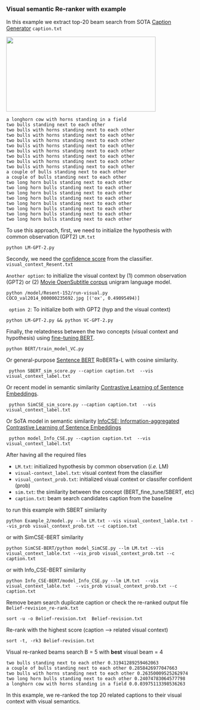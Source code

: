 
### Visual semantic Re-ranker with example 

In this example we extract top-20 beam search from SOTA [Caption Generator](https://github.com/aimagelab/meshed-memory-transformer) ``caption.txt``

<img align="center" width="400" height="200" src="COCO_val2014_000000235692.jpg">




```
a longhorn cow with horns standing in a field
two bulls standing next to each other	 
two bulls with horns standing next to each other	 
two bulls with horns standing next to each other	 
two bulls with horns standing next to each other	 
two bulls with horns standing next to each other	 
two bulls with horns standing next to each other	 
two bulls with horns standing next to each other	 
two bulls with horns standing next to each other	 
two bulls with horns standing next to each other	 
a couple of bulls standing next to each other	 
a couple of bulls standing next to each other	 
two long horn bulls standing next to each other	 
two long horn bulls standing next to each other	 
two long horn bulls standing next to each other	 
two long horn bulls standing next to each other
two long horn bulls standing next to each other	
two long horn bulls standing next to each other
two long horn bulls standing next to each other
two long horn bulls standing next to each other
```

To use this approach, first, we need to initialize  the hypothesis with common observation (GPT2) ``LM.txt``

```
python LM-GPT-2.py 
``` 

Secondy, we need the [confidence score](https://github.com/ahmedssabir/Belief-Revision-Score/tree/main/model/Resent-152) from the classifier.  `visual_context_Resent.txt`

``Another option``: to initialize the visual context by (1) common observation (GPT2) or (2) [Movie  OpenSubtitle corpus](http://www.lrec-conf.org/proceedings/lrec2016/pdf/947_Paper.pdf) unigram language model. 

```
python /model/Resent-152/run-visual.py
COCO_val2014_000000235692.jpg [('ox', 0.49095494)]
``` 
`` option 2``: To initialize both with GPT2 (hyp and the visual context) 
```
python LM-GPT-2.py && python VC-GPT-2.py
```  

Finally, the relatedness between the two concepts (visual context and hypothesis) using [fine-tuning BERT](https://github.com/ahmedssabir/Belief-Revision-Score/tree/main/BERT).

```
python BERT/train_model_VC.py 
```
Or general-purpose [Sentence BERT](https://github.com/UKPLab/sentence-transformers) RoBERTa-L with cosine similarity.

```
 python SBERT_sim_score.py --caption caption.txt  --vis visual_context_label.txt 
```

Or recent model in semantic similarity [Contrastive Learning of Sentence Embeddings](https://github.com/princeton-nlp/SimCSE). 

```
 python SimCSE_sim_score.py --caption caption.txt  --vis visual_context_label.txt 
``` 

Or SoTA model in semantic similarity [InfoCSE: Information-aggregated Contrastive Learning of Sentence Embeddings](https://github.com/caskcsg/sentemb/tree/main/InfoCSE)

```
 python model_Info_CSE.py --caption caption.txt  --vis visual_context_label.txt 
``` 

After having all the required files 


- `LM.txt`: initialized hypothesis by common observation (_i.e._ LM)
- `visual-context_label.txt`: visual context from the classifier 
- `visual_context_prob.txt`: initialized visual context or classifer confident (prob)
- `sim.txt`:   the similarity between the concept (BERT_fine_tune/SBERT, etc)
- `caption.txt`: beam search candidates caption from the baseline


to run this example with SBERT similarity 

``` 
python Example_2/model.py --lm LM.txt --vis visual_context_lable.txt --vis_prob visual_context_prob.txt --c caption.txt
```
or with SimCSE-BERT similarity 

```
python SimCSE-BERT/python model_SimCSE.py --lm LM.txt --vis visual_context_lable.txt --vis_prob visual_context_prob.txt --c caption.txt
``` 
or with Info_CSE-BERT similarity 

```
python Info_CSE-BERT/model_Info_CSE.py --lm LM.txt  --vis visual_context_lable.txt  --vis_prob visual_context_prob.txt --c caption.txt
```

Remove beam search duplicate caption or check the re-ranked output file `` Belief-revision_re-rank.txt`` 
```
sort -u -o Belief-revision.txt  Belief-revision.txt
```
Re-rank with the highest score (caption --> related visual context)
```
sort -t, -rk3 Belief-revision.txt
```

Visual re-ranked beams search   B = 5 with **best** visual beam = 4 
```
two bulls standing next to each other 0.31941289259462063
a couple of bulls standing next to each other 0.2858426977047663
two bulls with horns standing next to each other 0.26350009525262974
two long horn bulls standing next to each other 0.24074783064577798
a longhorn cow with horns standing in a field 0.0.03975113398536263
 ``` 
In this example, we re-ranked the top 20 related captions to their visual context with visual semantics. 


